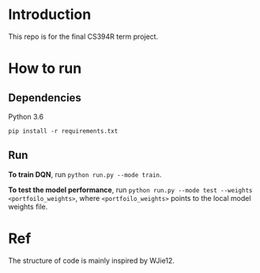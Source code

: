 # Introduction
This repo is for the final CS394R term project.

# How to run

## Dependencies

Python 3.6

`pip install -r requirements.txt`

## Run

**To train DQN**, run `python run.py --mode train`.

**To test the model performance**, run `python run.py --mode test --weights <portfoilo_weights>`, where `<portfoilo_weights>` points to the local model weights file.

# Ref
The structure of code is mainly inspired by WJie12.
